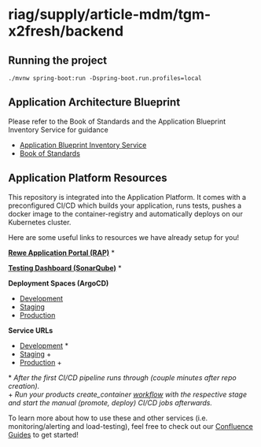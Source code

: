 # riag/supply/article-mdm/tgm-x2fresh/backend

## Running the project

```shell
./mvnw spring-boot:run -Dspring-boot.run.profiles=local
```

## Application Architecture Blueprint

Please refer to the Book of Standards and the Application Blueprint Inventory Service for guidance

* [Application Blueprint Inventory Service](https://gitlab.common.cloud.riag.digital/riag/tech/arch/app-arch/blueprint/inv-svc)
* [Book of Standards](https://confluence.rewe-group.at/x/N36sFQ)


## Application Platform Resources

This repository is integrated into the Application Platform. It comes with a preconfigured CI/CD which builds your application, runs tests, pushes a docker image to the container-registry and automatically deploys on our Kubernetes cluster.

Here are some useful links to resources we have already setup for you!

[**Rewe Application Portal (RAP)**](https://rap.common.cloud.riag.digital/clusters/supply/products/article-mdm/applications/tgm-x2fresh/containers/backend) \*

[**Testing Dashboard (SonarQube)**](https://sonarqube.common.cloud.riag.digital/dashboard?id=at.rewe.riag.supply.article-mdm.tgm-x2fresh%3Abackend) \*

**Deployment Spaces (ArgoCD)**

- [Development](https://argocd.development.cloud.riag.digital/applications/riag-supply-article-mdm-tgm-x2fresh?resource=&node=apps%2FDeployment%2Friag-supply-article-mdm-tgm-x2fresh%2Fbackend)
- [Staging](https://argocd.staging.cloud.riag.digital/applications/riag-supply-article-mdm-tgm-x2fresh?resource=&node=apps%2FDeployment%2Friag-supply-article-mdm-tgm-x2fresh%2Fbackend)
- [Production](https://argocd.production.cloud.riag.digital/applications/riag-supply-article-mdm-tgm-x2fresh?resource=&node=apps%2FDeployment%2Friag-supply-article-mdm-tgm-x2fresh%2Fbackend)

**Service URLs**

- [Development](https://platform.development.cloud.riag.digital/riag/supply/article-mdm/tgm-x2fresh/backend/) \*
- [Staging](https://platform.staging.cloud.riag.digital/riag/supply/article-mdm/tgm-x2fresh/backend/) +
- [Production](https://platform.production.cloud.riag.digital/riag/supply/article-mdm/tgm-x2fresh/backend/) +

\* _After the first CI/CD pipeline runs through (couple minutes after repo creation)._  
\+ _Run your products create_container [workflow](https://stackstorm.common.cloud.riag.digital/#/actions/riag_supply_article_mdm.create_container) with the respective stage and start the manual (promote, deploy) CI/CD jobs afterwards._

To learn more about how to use these and other services (i.e. monitoring/alerting and load-testing), feel free to check out our [Confluence Guides](https://confluence.rewe-group.at/display/DP/Application+Platform) to get started!